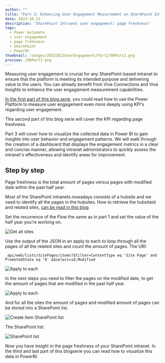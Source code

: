 ```yaml
---
author: ""
title: "Part 2: Enhancing User Engagement Measurement on SharePoint Intranets with Power Platform"
date: 2023-10-21
description: "SharePoint Intranet user engagement: page freshness"
tags:
  - Power Automate
  - user engagement
  - page frehsness
  - SharePoint
  - PowerBI
thumbnail: /images/20231021UserEngagement/Part2/00Part2.png
preview: /00Part2.png
---
```


Measuring user engagement is crucial for any SharePoint-based intranet to ensure that the platform is meeting its intended purpose and delivering value to the users. You can already benefit from Viva Connections and Viva Insights to enhance the user engagement measurement capabilities.

[In the first part of this blog serie](/BlogBytes/blog/20231021-userengagement-part1), you could read how to use the Power Platform to measure user engagement even more deeply using KPI's regarding user engagement. 

This second part of this blog serie will cover the KPI regarding page freshness. 

Part 3 will cover how to visualize the collected data in Power BI to gain insights into user behavior and engagement patterns. We will walk through the creation of a dashboard that displays the engagement metrics in a clear and concise manner, allowing intranet administrators to quickly assess the intranet's effectiveness and identify areas for improvement.

## Step by step
Page freshness is the total amount of pages versus pages with modified date within the past half year. 

Most of the SharePoint intranets nowadays consists of a hubsite and we need to identify all the pages in the hubsites. How to retrieve the hubsiteid and related sites, [can be read in this blog](./20230707SharePointGetAllHubsites.md).

Set the recurrence of the Flow the same as in part 1 and set the value of the half year you’re working on.

![Get all sites](/images/20231021UserEngagement/Part2/1-Getallsites.png)

Use the output of the JSON in an apply to each to loop through all the pages of all the related sites and count the amount of pages.
The URI:
```
_api/web/lists/SitePages/items?$filter=ContentType eq 'Site Page' and PromotedState eq '0' &$select=id,Modified
```


![Apply to each](/images/20231021UserEngagement/Part2/2-applytoeach.png)


In the next steps you need to filter the pages on the modified date, to get the amount of pages that are modified in the past half year.

![Apply to each](/images/20231021UserEngagement/Part2/3-filterarray.png)

And for all the sites the amount of pages and modified amount of pages can be stored into a SharePoint list.

![Create item SharePoint list](/images/20231021UserEngagement/Part2/4-createitemsharepoint.png)


The SharePoint list:

![SharePoint list](/images/20231021UserEngagement/Part2/5-SharePointlist.png)

Now you have insight in the page freshness of your SharePoint intranet. In the third and last part of this blogserie you can read how to visualize this data in PowerBI.